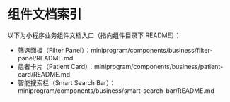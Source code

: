# 组件文档索引

以下为小程序业务组件文档入口（指向组件目录下 README）：

- 筛选面板（Filter Panel）：miniprogram/components/business/filter-panel/README.md
- 患者卡片（Patient Card）：miniprogram/components/business/patient-card/README.md
- 智能搜索栏（Smart Search Bar）：miniprogram/components/business/smart-search-bar/README.md

